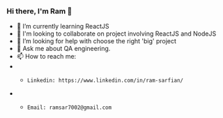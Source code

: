 ### Hi there, I'm Ram 👋
- 🌱 I’m currently learning ReactJS
- 👯 I'm looking to collaborate on project involving ReactJS and NodeJS
- 🤔 I’m looking for help with choose the right 'big' project
-  💬 Ask me about QA engineering.
-  📫 How to reach me:
- -     Linkedin: https://www.linkedin.com/in/ram-sarfian/
- -     Email: ramsar7002@gmail.com
<!--
**ramsar7002/ramsar7002** is a ✨ _special_ ✨ repository because its `README.md` (this file) appears on your GitHub profile.

Here are some ideas to get you started:

- 🔭 I’m currently working on ...
- 🌱 I’m currently learning ...
- 👯 I’m looking to collaborate on ...
- 🤔 I’m looking for help with ...
- 💬 Ask me about ...
- 📫 How to reach me: ...
- 😄 Pronouns: ...
- ⚡ Fun fact: ...
-->
